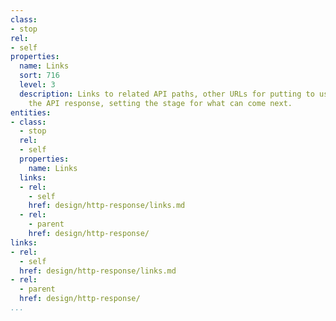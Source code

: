 ```yaml
---
class:
- stop
rel:
- self
properties:
  name: Links
  sort: 716
  level: 3
  description: Links to related API paths, other URLs for putting to use as part of
    the API response, setting the stage for what can come next.
entities:
- class:
  - stop
  rel:
  - self
  properties:
    name: Links
  links:
  - rel:
    - self
    href: design/http-response/links.md
  - rel:
    - parent
    href: design/http-response/
links:
- rel:
  - self
  href: design/http-response/links.md
- rel:
  - parent
  href: design/http-response/
...
```

